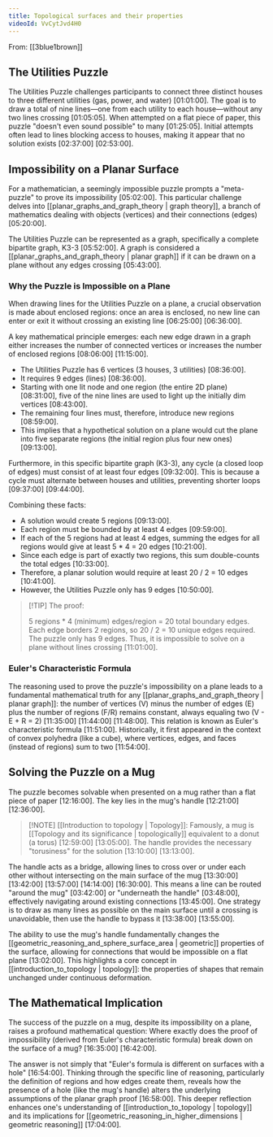 ```yaml
---
title: Topological surfaces and their properties
videoId: VvCytJvd4H0
---
```


From: [[3blue1brown]] <br/> 

## The Utilities Puzzle

The Utilities Puzzle challenges participants to connect three distinct houses to three different utilities (gas, power, and water) [01:01:00]. The goal is to draw a total of nine lines—one from each utility to each house—without any two lines crossing [01:05:05]. When attempted on a flat piece of paper, this puzzle "doesn't even sound possible" to many [01:25:05]. Initial attempts often lead to lines blocking access to houses, making it appear that no solution exists [02:37:00] [02:53:00].

## Impossibility on a Planar Surface

For a mathematician, a seemingly impossible puzzle prompts a "meta-puzzle" to prove its impossibility [05:02:00]. This particular challenge delves into [[planar_graphs_and_graph_theory | graph theory]], a branch of mathematics dealing with objects (vertices) and their connections (edges) [05:20:00].

The Utilities Puzzle can be represented as a graph, specifically a complete bipartite graph, K3-3 [05:52:00]. A graph is considered a [[planar_graphs_and_graph_theory | planar graph]] if it can be drawn on a plane without any edges crossing [05:43:00].

### Why the Puzzle is Impossible on a Plane

When drawing lines for the Utilities Puzzle on a plane, a crucial observation is made about enclosed regions: once an area is enclosed, no new line can enter or exit it without crossing an existing line [06:25:00] [06:36:00].

A key mathematical principle emerges: each new edge drawn in a graph either increases the number of connected vertices or increases the number of enclosed regions [08:06:00] [11:15:00].

*   The Utilities Puzzle has 6 vertices (3 houses, 3 utilities) [08:36:00].
*   It requires 9 edges (lines) [08:36:00].
*   Starting with one lit node and one region (the entire 2D plane) [08:31:00], five of the nine lines are used to light up the initially dim vertices [08:43:00].
*   The remaining four lines must, therefore, introduce new regions [08:59:00].
*   This implies that a hypothetical solution on a plane would cut the plane into five separate regions (the initial region plus four new ones) [09:13:00].

Furthermore, in this specific bipartite graph (K3-3), any cycle (a closed loop of edges) must consist of at least four edges [09:32:00]. This is because a cycle must alternate between houses and utilities, preventing shorter loops [09:37:00] [09:44:00].

Combining these facts:
*   A solution would create 5 regions [09:13:00].
*   Each region must be bounded by at least 4 edges [09:59:00].
*   If each of the 5 regions had at least 4 edges, summing the edges for all regions would give at least 5 * 4 = 20 edges [10:21:00].
*   Since each edge is part of exactly two regions, this sum double-counts the total edges [10:33:00].
*   Therefore, a planar solution would require at least 20 / 2 = 10 edges [10:41:00].
*   However, the Utilities Puzzle only has 9 edges [10:50:00].

> [!TIP] The proof:
>
> 5 regions * 4 (minimum) edges/region = 20 total boundary edges.
> Each edge borders 2 regions, so 20 / 2 = 10 unique edges required.
> The puzzle only has 9 edges.
> Thus, it is impossible to solve on a plane without lines crossing [11:01:00].

### Euler's Characteristic Formula

The reasoning used to prove the puzzle's impossibility on a plane leads to a fundamental mathematical truth for any [[planar_graphs_and_graph_theory | planar graph]]: the number of vertices (V) minus the number of edges (E) plus the number of regions (F/R) remains constant, always equaling two (V - E + R = 2) [11:35:00] [11:44:00] [11:48:00]. This relation is known as Euler's characteristic formula [11:51:00]. Historically, it first appeared in the context of convex polyhedra (like a cube), where vertices, edges, and faces (instead of regions) sum to two [11:54:00].

## Solving the Puzzle on a Mug

The puzzle becomes solvable when presented on a mug rather than a flat piece of paper [12:16:00]. The key lies in the mug's handle [12:21:00] [12:36:00].

> [!NOTE] [[Introduction to topology | Topology]]:
> Famously, a mug is [[Topology and its significance | topologically]] equivalent to a donut (a torus) [12:59:00] [13:05:00]. The handle provides the necessary "torusiness" for the solution [13:10:00] [13:13:00].

The handle acts as a bridge, allowing lines to cross over or under each other without intersecting on the main surface of the mug [13:30:00] [13:42:00] [13:57:00] [14:14:00] [16:30:00]. This means a line can be routed "around the mug" [03:42:00] or "underneath the handle" [03:48:00], effectively navigating around existing connections [13:45:00]. One strategy is to draw as many lines as possible on the main surface until a crossing is unavoidable, then use the handle to bypass it [13:38:00] [13:55:00].

The ability to use the mug's handle fundamentally changes the [[geometric_reasoning_and_sphere_surface_area | geometric]] properties of the surface, allowing for connections that would be impossible on a flat plane [13:02:00]. This highlights a core concept in [[introduction_to_topology | topology]]: the properties of shapes that remain unchanged under continuous deformation.

## The Mathematical Implication

The success of the puzzle on a mug, despite its impossibility on a plane, raises a profound mathematical question: Where exactly does the proof of impossibility (derived from Euler's characteristic formula) break down on the surface of a mug? [16:35:00] [16:42:00].

The answer is not simply that "Euler's formula is different on surfaces with a hole" [16:54:00]. Thinking through the specific line of reasoning, particularly the definition of regions and how edges create them, reveals how the presence of a hole (like the mug's handle) alters the underlying assumptions of the planar graph proof [16:58:00]. This deeper reflection enhances one's understanding of [[introduction_to_topology | topology]] and its implications for [[geometric_reasoning_in_higher_dimensions | geometric reasoning]] [17:04:00].